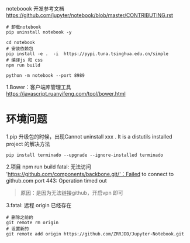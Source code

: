 
noteboook 开发参考文档 https://github.com/jupyter/notebook/blob/master/CONTRIBUTING.rst


```shell script
# 卸载notebook
pip uninstall notebook -y

cd notebook
# 安装依赖包
pip install -e .  -i  https://pypi.tuna.tsinghua.edu.cn/simple
# 编译js 和 css
npm run build

python -m notebook --port 8989
```



1.Bower：客户端库管理工具 
https://javascript.ruanyifeng.com/tool/bower.html


# 环境问题

1.pip 升级包的时候，出现Cannot uninstall xxx . It is a distutils installed project 的解决方法

```shell script
pip install terminado --upgrade --ignore-installed terminado
```

2.项目 npm run build fatal: 无法访问 'https://github.com/components/backbone.git/'：Failed to connect to github.com port 443: Operation timed out

> 原因：是因为无法链接github，开启vpn 即可

3.fatal: 远程 origin 已经存在
```shell
# 删除之前的
git remote rm origin
# 设置新的
git remote add origin https://github.com/ZRRJDD/Jupyter-Notebook.git
```
